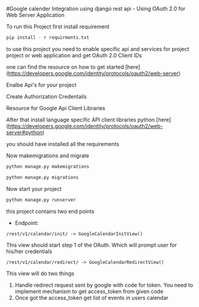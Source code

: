 #Google calender Integration using django rest api - Using OAuth 2.0 for Web Server Application

To run this Project first install requirement

```sh
pip install - r requirments.txt
```

to use this project you need to enable specific api and services for project project or web application and get OAuth 2.0 Client IDs

one can find the resource on how to get started [here] (https://developers.google.com/identity/protocols/oauth2/web-server) 

Enalbe Api's for your project

Create Authorization Credentails 

Resource for Google Api Client Libraries

After that install language specific API client libraries python [here] (https://developers.google.com/identity/protocols/oauth2/web-server#python)

you should have installed all the requirements

Now makemigrations and migrate
```sh
python manage.py makemigrations
```
```sh
python manage.py migrations
```

Now start your project

```sh
python manage.py runserver
```

this project contains two end points

- Endpoint:
```
/rest/v1/calendar/init/ -> GoogleCalendarInitView()
```
This view should start step 1 of the OAuth. Which will prompt user for his/her credentials

```
/rest/v1/calendar/redirect/ -> GoogleCalendarRedirectView()
```
This view will do two things
1. Handle redirect request sent by google with code for token. You
need to implement mechanism to get access_token from given
code
2. Once got the access_token get list of events in users calendar
